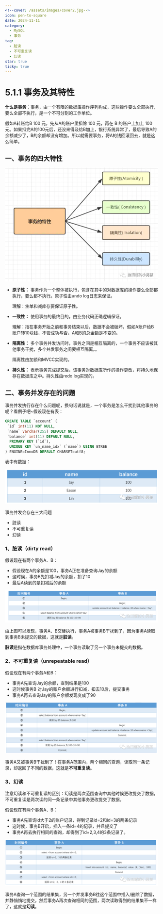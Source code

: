 ```yaml
---
<!--cover: /assets/images/cover2.jpg-->
icon: pen-to-square
date: 2024-11-11
category:
  - MySQL
  - 事务
tag:
  - 脏读
  - 不可重复读
  - 幻读
star: true
ticky: true
---
```

# 5.1.1 事务及其特性

**什么是事务**：事务，由一个有限的数据库操作序列构成，这些操作要么全部执行,要么全部不执行，是一个不可分割的工作单位。

假如A转账给B 100 元，先从A的账户里扣除 100 元，再在 B 的账户上加上 100 元。如果扣完A的100元后，还没来得及给B加上，银行系统异常了，最后导致A的余额减少了，B的余额却没有增加。所以就需要事务，将A的钱回滚回去，就是这么简单。

## 一、事务的四大特性

![事务的四大特性](../pic/2.png)

- **原子性：** 事务作为一个整体被执行，包含在其中的对数据库的操作要么全部都执行，要么都不执行。原子性由undo log日志来保证。

  理解：生单和减库存要保证原子性。

- **一致性：** 使用事务的最终目的，由业务代码正确逻辑保证。

  理解：指在事务开始之前和事务结束以后，数据不会被破坏，假如A账户给B账户转10块钱，不管成功与否，A和B的总金额是不变的。

- **隔离性：** 多个事务并发访问时，事务之间是相互隔离的，一个事务不应该被其他事务干扰，多个并发事务之间要相互隔离。。

  隔离性由加锁和MVCC实现的。

- **持久性：** 表示事务完成提交后，该事务对数据库所作的操作更改，将持久地保存在数据库之中。持久性由redo log实现的。

## 二、事务并发存在的问题

事务并发执行存在什么问题呢，换句话说就是，一个事务是怎么干扰到其他事务的呢？看例子吧~假设现在有表：

```sql
CREATE TABLE `account` (
 `id` int(11) NOT NULL,
 `name` varchar(255) DEFAULT NULL,
 `balance` int(11) DEFAULT NULL,
  PRIMARY KEY (`id`),
  UNIQUE KEY `un_name_idx` (`name`) USING BTREE
) ENGINE=InnoDB DEFAULT CHARSET=utf8;
```

表中有数据：

![account表](../pic/3.png)

事务并发会存在三大问题

- 脏读
- 不可重复读
- 幻读

### 1、脏读（dirty read）

假设现在有两个事务A、B：

- 假设现在A的余额是100，事务A正在准备查询Jay的余额
- 这时候，事务B先扣减Jay的余额，扣了10
- 最后A读到的是扣减后的余额

![脏读](../pic/4.png)

由上图可以发现，事务A、B交替执行，事务A被事务B干扰到了，因为事务A读取到事务B未提交的数据，这就是**脏读**。

**脏读**是指在数据库事务处理中，一个事务读取了另一个事务未提交的数据。

### 2、不可重复读（unrepeatable read）

假设现在有两个事务A和B：

- 事务A先查询Jay的余额，查到结果是100
- 这时候事务B 对Jay的账户余额进行扣减，扣去10后，提交事务
- 事务A再去查询Jay的账户余额发现变成了90

![不可重复读](../pic/5.png)

事务A又被事务B干扰到了！在事务A范围内，两个相同的查询，读取同一条记录，却返回了不同的数据，这就是**不可重复读**。

### 3、幻读

注意幻读和不可重复读的区别：幻读是两次范围查询中其他时候更改提交了数据，不可重复读是两次读的同一条记录中其他事务更改提交了数据。

假设现在有两个事务A、B：

- 事务A先查询id大于2的账户记录，得到记录id=2和id=3的两条记录
- 这时候，事务B开启，插入一条id=4的记录，并且提交了
- 事务A再去执行相同的查询，却得到了id=2,3,4的3条记录了。

![幻读](../pic/6.png)

事务A查询一个范围的结果集，另一个并发事务B往这个范围中插入/删除了数据，并静悄悄地提交，然后事务A再次查询相同的范围，两次读取得到的结果集不一样了，这就是**幻读**。



